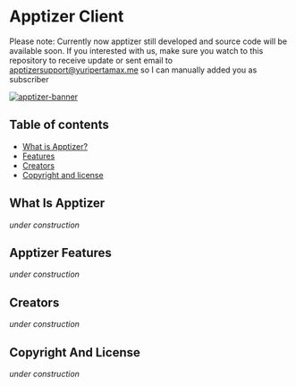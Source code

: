 # Apptizer Client

Please note: Currently now apptizer still developed and source code will be available soon. If you interested with us, make sure you watch to this repository to receive update or sent email to apptizersupport@yuripertamax.me so I can manually added you as subscriber

[![apptizer-banner](https://lh5.googleusercontent.com/EPAj4rQvx6OyQmOdTT9e1Y5A_s7SAJUdwWxLrmD9HvbKbGk48VwSfDI-lXp0PchsvwIM)](https://apptizer.yuripertamax.me)

## Table of contents
* [What is Apptizer?](#what-is-apptizer)
* [Features](#apptizer-features)
* [Creators](#creators)
* [Copyright and license](#copyright-and-license)

## What Is Apptizer

*under construction*

## Apptizer Features

*under construction*

## Creators

*under construction*

## Copyright And License

*under construction*
